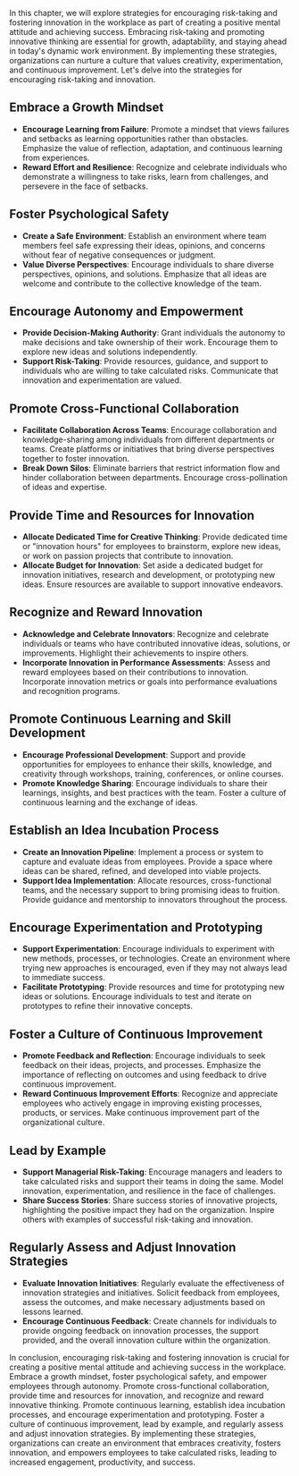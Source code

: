 
In this chapter, we will explore strategies for encouraging risk-taking and fostering innovation in the workplace as part of creating a positive mental attitude and achieving success. Embracing risk-taking and promoting innovative thinking are essential for growth, adaptability, and staying ahead in today's dynamic work environment. By implementing these strategies, organizations can nurture a culture that values creativity, experimentation, and continuous improvement. Let's delve into the strategies for encouraging risk-taking and innovation.

Embrace a Growth Mindset
------------------------

* **Encourage Learning from Failure**: Promote a mindset that views failures and setbacks as learning opportunities rather than obstacles. Emphasize the value of reflection, adaptation, and continuous learning from experiences.
* **Reward Effort and Resilience**: Recognize and celebrate individuals who demonstrate a willingness to take risks, learn from challenges, and persevere in the face of setbacks.

Foster Psychological Safety
---------------------------

* **Create a Safe Environment**: Establish an environment where team members feel safe expressing their ideas, opinions, and concerns without fear of negative consequences or judgment.
* **Value Diverse Perspectives**: Encourage individuals to share diverse perspectives, opinions, and solutions. Emphasize that all ideas are welcome and contribute to the collective knowledge of the team.

Encourage Autonomy and Empowerment
----------------------------------

* **Provide Decision-Making Authority**: Grant individuals the autonomy to make decisions and take ownership of their work. Encourage them to explore new ideas and solutions independently.
* **Support Risk-Taking**: Provide resources, guidance, and support to individuals who are willing to take calculated risks. Communicate that innovation and experimentation are valued.

Promote Cross-Functional Collaboration
--------------------------------------

* **Facilitate Collaboration Across Teams**: Encourage collaboration and knowledge-sharing among individuals from different departments or teams. Create platforms or initiatives that bring diverse perspectives together to foster innovation.
* **Break Down Silos**: Eliminate barriers that restrict information flow and hinder collaboration between departments. Encourage cross-pollination of ideas and expertise.

Provide Time and Resources for Innovation
-----------------------------------------

* **Allocate Dedicated Time for Creative Thinking**: Provide dedicated time or "innovation hours" for employees to brainstorm, explore new ideas, or work on passion projects that contribute to innovation.
* **Allocate Budget for Innovation**: Set aside a dedicated budget for innovation initiatives, research and development, or prototyping new ideas. Ensure resources are available to support innovative endeavors.

Recognize and Reward Innovation
-------------------------------

* **Acknowledge and Celebrate Innovators**: Recognize and celebrate individuals or teams who have contributed innovative ideas, solutions, or improvements. Highlight their achievements to inspire others.
* **Incorporate Innovation in Performance Assessments**: Assess and reward employees based on their contributions to innovation. Incorporate innovation metrics or goals into performance evaluations and recognition programs.

Promote Continuous Learning and Skill Development
-------------------------------------------------

* **Encourage Professional Development**: Support and provide opportunities for employees to enhance their skills, knowledge, and creativity through workshops, training, conferences, or online courses.
* **Promote Knowledge Sharing**: Encourage individuals to share their learnings, insights, and best practices with the team. Foster a culture of continuous learning and the exchange of ideas.

Establish an Idea Incubation Process
------------------------------------

* **Create an Innovation Pipeline**: Implement a process or system to capture and evaluate ideas from employees. Provide a space where ideas can be shared, refined, and developed into viable projects.
* **Support Idea Implementation**: Allocate resources, cross-functional teams, and the necessary support to bring promising ideas to fruition. Provide guidance and mentorship to innovators throughout the process.

Encourage Experimentation and Prototyping
-----------------------------------------

* **Support Experimentation**: Encourage individuals to experiment with new methods, processes, or technologies. Create an environment where trying new approaches is encouraged, even if they may not always lead to immediate success.
* **Facilitate Prototyping**: Provide resources and time for prototyping new ideas or solutions. Encourage individuals to test and iterate on prototypes to refine their innovative concepts.

Foster a Culture of Continuous Improvement
------------------------------------------

* **Promote Feedback and Reflection**: Encourage individuals to seek feedback on their ideas, projects, and processes. Emphasize the importance of reflecting on outcomes and using feedback to drive continuous improvement.
* **Reward Continuous Improvement Efforts**: Recognize and appreciate employees who actively engage in improving existing processes, products, or services. Make continuous improvement part of the organizational culture.

Lead by Example
---------------

* **Support Managerial Risk-Taking**: Encourage managers and leaders to take calculated risks and support their teams in doing the same. Model innovation, experimentation, and resilience in the face of challenges.
* **Share Success Stories**: Share success stories of innovative projects, highlighting the positive impact they had on the organization. Inspire others with examples of successful risk-taking and innovation.

Regularly Assess and Adjust Innovation Strategies
-------------------------------------------------

* **Evaluate Innovation Initiatives**: Regularly evaluate the effectiveness of innovation strategies and initiatives. Solicit feedback from employees, assess the outcomes, and make necessary adjustments based on lessons learned.
* **Encourage Continuous Feedback**: Create channels for individuals to provide ongoing feedback on innovation processes, the support provided, and the overall innovation culture within the organization.

In conclusion, encouraging risk-taking and fostering innovation is crucial for creating a positive mental attitude and achieving success in the workplace. Embrace a growth mindset, foster psychological safety, and empower employees through autonomy. Promote cross-functional collaboration, provide time and resources for innovation, and recognize and reward innovative thinking. Promote continuous learning, establish idea incubation processes, and encourage experimentation and prototyping. Foster a culture of continuous improvement, lead by example, and regularly assess and adjust innovation strategies. By implementing these strategies, organizations can create an environment that embraces creativity, fosters innovation, and empowers employees to take calculated risks, leading to increased engagement, productivity, and success.
